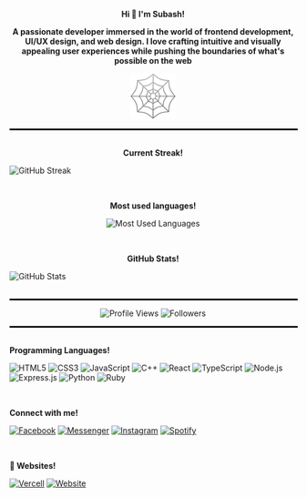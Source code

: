 <p align="center">
  <strong>Hi 👋 I'm Subash!</strong>
</p>

<p align="center">
  <strong>A passionate developer immersed in the world of frontend development, UI/UX design, and web design. I love crafting intuitive and visually appealing user experiences while pushing the boundaries of what's possible on the web </strong>
</p>

<p align="center">
  <img src="./web.png" alt="welcome" style="width: 80px;">
</p>

<hr style="border: 1px solid black; width: 100%; margin: 0;">

<br>

<p align="center">
  <strong>Current Streak!</strong>
</p>

![GitHub Streak](https://github-readme-streak-stats.herokuapp.com/?user=sarkardocs&theme=dark&hide_border=false&background=ffffff&ring=FF8C00&fire=FF8C00&currStreakNum=000000&sideNums=000000&currStreakLabel=FF8C00&sideLabels=000000&border=000000)

<br>
<p align="center">
  <strong>Most used languages!</strong>
</p>

<div align="center">
  
  ![Most Used Languages](https://github-readme-stats.vercel.app/api/top-langs/?username=sarkardocs&layout=compact&theme=dark&hide_border=false&bg_color=ffffff&border_color=000000)

</div>
<br>

<p align="center">
  <strong>GitHub Stats!</strong>
</p>

![GitHub Stats](https://github-readme-stats.vercel.app/api?username=sarkardocs&show_icons=true&hide_title=true&theme=light&hide_border=false&bg_color=ffffff&icon_color=00aaff&text_color=000000&border_color=000000)

<br>

<hr style="border: 1px solid black; width: 100%; margin: 0;">
<div align="center">
  
![Profile Views](https://komarev.com/ghpvc/?username=sarkardocs&color=blueviolet)
![Followers](https://img.shields.io/github/followers/sarkardocs?style=social)

</div>

<hr style="border: 1px solid black; width: 100%; margin: 0;">
<br>

<p>
  <strong>Programming Languages!</strong>
</p>

![HTML5](https://img.shields.io/badge/HTML5-E34F26?style=for-the-badge&logo=html5&logoColor=white) 
![CSS3](https://img.shields.io/badge/CSS3-1572B6?style=for-the-badge&logo=css3&logoColor=white) 
![JavaScript](https://img.shields.io/badge/JavaScript-F7DF1C?style=for-the-badge&logo=javascript&logoColor=black) 
![C++](https://img.shields.io/badge/C++-00599C?style=for-the-badge&logo=cplusplus&logoColor=white) 
![React](https://img.shields.io/badge/React-61DAFB?style=for-the-badge&logo=react&logoColor=black) 
![TypeScript](https://img.shields.io/badge/TypeScript-3178C6?style=for-the-badge&logo=typescript&logoColor=white) 
![Node.js](https://img.shields.io/badge/Node.js-339933?style=for-the-badge&logo=node.js&logoColor=white) 
![Express.js](https://img.shields.io/badge/Express.js-000000?style=for-the-badge&logo=express&logoColor=white) 
![Python](https://img.shields.io/badge/Python-3776AB?style=for-the-badge&logo=python&logoColor=white) 
![Ruby](https://img.shields.io/badge/Ruby-CC342D?style=for-the-badge&logo=ruby&logoColor=white)

<br>
<p>
  <strong>Connect with me!</strong>
</p>

[![Facebook](https://img.shields.io/badge/Facebook-1877F2?style=for-the-badge&logo=facebook&logoColor=white)](https://facebook.com/subashbaniyaa)  [![Messenger](https://img.shields.io/badge/Messenger-00B2FF?style=for-the-badge&logo=facebook-messenger&logoColor=white)](https://m.me/subashbaniyaa)  [![Instagram](https://img.shields.io/badge/Instagram-E4405F?style=for-the-badge&logo=instagram&logoColor=white)](https://instagram.com/subashbaniyaa)
[![Spotify](https://img.shields.io/badge/Spotify-1DB954?style=for-the-badge&logo=spotify&logoColor=white)](https://open.spotify.com/user/0000000000)

<br> 

<p>
  <strong>🔗 Websites!</strong>
</p>

[![Vercell](https://img.shields.io/badge/Vercel-000000?style=for-the-badge&logo=vercel&logoColor=white)](https://sarkardocs.vercel.app)  [![Website](https://img.shields.io/badge/Website-000000?style=for-the-badge&logo=google-chrome&logoColor=white)](https://subashbaniya.info.np)
